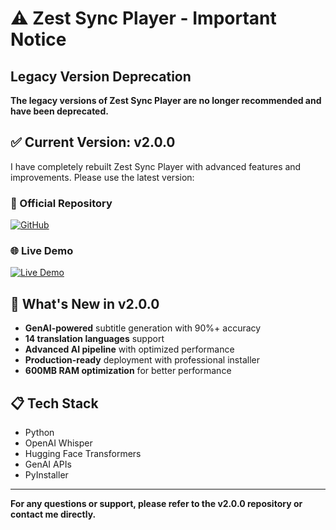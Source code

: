 # ⚠️ Zest Sync Player - Important Notice

## Legacy Version Deprecation

**The legacy versions of Zest Sync Player are no longer recommended and have been deprecated.**

## ✅ Current Version: v2.0.0

I have completely rebuilt Zest Sync Player with advanced features and improvements. Please use the latest version:

### 🔗 Official Repository
[![GitHub](https://img.shields.io/badge/GitHub-Repository-blue?style=for-the-badge)](https://github.com/Anu277/Zest-Sync-Player-v2.0)

### 🌐 Live Demo
[![Live Demo](https://img.shields.io/badge/Live-Demo-brightgreen?style=for-the-badge)](https://zestsync.netlify.app/)

## 🚀 What's New in v2.0.0

- **GenAI-powered** subtitle generation with 90%+ accuracy
- **14 translation languages** support
- **Advanced AI pipeline** with optimized performance
- **Production-ready** deployment with professional installer
- **600MB RAM optimization** for better performance

## 📋 Tech Stack

- Python
- OpenAI Whisper
- Hugging Face Transformers
- GenAI APIs
- PyInstaller

---

**For any questions or support, please refer to the v2.0.0 repository or contact me directly.**
